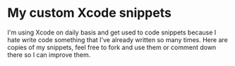 My custom Xcode snippets
===
I'm using Xcode on daily basis and get used to code snippets because I hate write code something that I've already written so many times. Here are copies of my snippets, feel free to fork and use them or comment down there so I can improve them. 